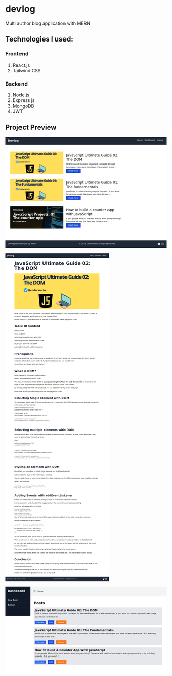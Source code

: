 # devlog
Multi author blog application with MERN

## Technologies I used: 

### Frontend
1. React.js
2. Tailwind CSS

### Backend 
1. Node.js
2. Express js
3. MongoDB
4. JWT 

## Project Preview
![blog home page](img-1.png)

![blog article page](img-2.png)

![blog dashboard page](img-3.png)




